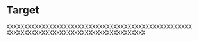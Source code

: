# Target
XXXXXXXXXXXXXXXXXXXXXXXXXXXXXXXXXXXXXXXXXXXXXXXXXXXXXXXXXXXXXXXXXXXXXXXXXXXXXXXXXXXXXXXXXXX